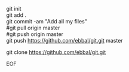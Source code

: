 git init  
git add .  
git commit -am "Add all my files"  
#git pull origin master  
#git push origin master  
git push https://github.com/ebbal/git.git master  
  
git clone https://github.com/ebbal/git.git

EOF